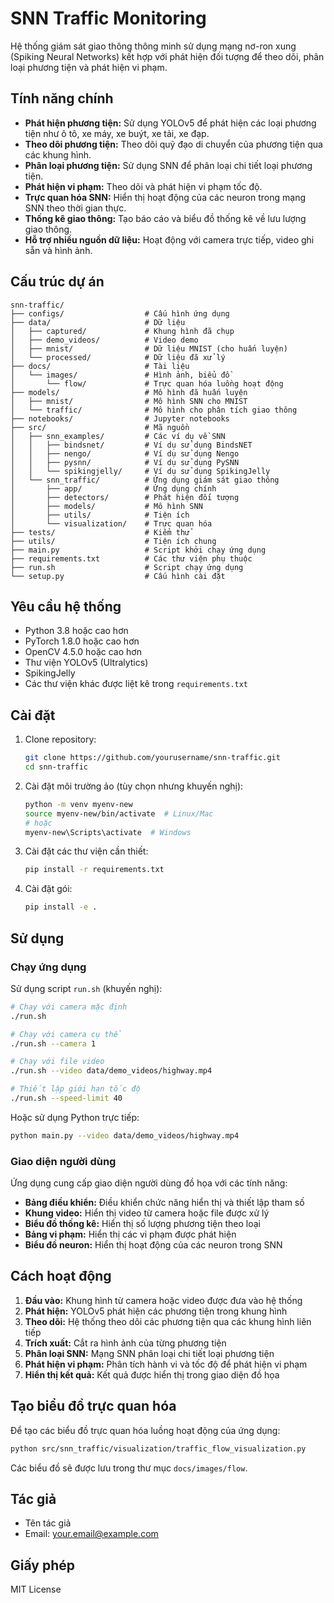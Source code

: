 # SNN Traffic Monitoring

Hệ thống giám sát giao thông thông minh sử dụng mạng nơ-ron xung (Spiking Neural Networks) kết hợp với phát hiện đối tượng để theo dõi, phân loại phương tiện và phát hiện vi phạm.

## Tính năng chính

-   **Phát hiện phương tiện:** Sử dụng YOLOv5 để phát hiện các loại phương tiện như ô tô, xe máy, xe buýt, xe tải, xe đạp.
-   **Theo dõi phương tiện:** Theo dõi quỹ đạo di chuyển của phương tiện qua các khung hình.
-   **Phân loại phương tiện:** Sử dụng SNN để phân loại chi tiết loại phương tiện.
-   **Phát hiện vi phạm:** Theo dõi và phát hiện vi phạm tốc độ.
-   **Trực quan hóa SNN:** Hiển thị hoạt động của các neuron trong mạng SNN theo thời gian thực.
-   **Thống kê giao thông:** Tạo báo cáo và biểu đồ thống kê về lưu lượng giao thông.
-   **Hỗ trợ nhiều nguồn dữ liệu:** Hoạt động với camera trực tiếp, video ghi sẵn và hình ảnh.

## Cấu trúc dự án

```
snn-traffic/
├── configs/                  # Cấu hình ứng dụng
├── data/                     # Dữ liệu
│   ├── captured/             # Khung hình đã chụp
│   ├── demo_videos/          # Video demo
│   ├── mnist/                # Dữ liệu MNIST (cho huấn luyện)
│   └── processed/            # Dữ liệu đã xử lý
├── docs/                     # Tài liệu
│   └── images/               # Hình ảnh, biểu đồ
│       └── flow/             # Trực quan hóa luồng hoạt động
├── models/                   # Mô hình đã huấn luyện
│   ├── mnist/                # Mô hình SNN cho MNIST
│   └── traffic/              # Mô hình cho phân tích giao thông
├── notebooks/                # Jupyter notebooks
├── src/                      # Mã nguồn
│   ├── snn_examples/         # Các ví dụ về SNN
│   │   ├── bindsnet/         # Ví dụ sử dụng BindsNET
│   │   ├── nengo/            # Ví dụ sử dụng Nengo
│   │   ├── pysnn/            # Ví dụ sử dụng PySNN
│   │   └── spikingjelly/     # Ví dụ sử dụng SpikingJelly
│   └── snn_traffic/          # Ứng dụng giám sát giao thông
│       ├── app/              # Ứng dụng chính
│       ├── detectors/        # Phát hiện đối tượng
│       ├── models/           # Mô hình SNN
│       ├── utils/            # Tiện ích
│       └── visualization/    # Trực quan hóa
├── tests/                    # Kiểm thử
├── utils/                    # Tiện ích chung
├── main.py                   # Script khởi chạy ứng dụng
├── requirements.txt          # Các thư viện phụ thuộc
├── run.sh                    # Script chạy ứng dụng
└── setup.py                  # Cấu hình cài đặt
```

## Yêu cầu hệ thống

-   Python 3.8 hoặc cao hơn
-   PyTorch 1.8.0 hoặc cao hơn
-   OpenCV 4.5.0 hoặc cao hơn
-   Thư viện YOLOv5 (Ultralytics)
-   SpikingJelly
-   Các thư viện khác được liệt kê trong `requirements.txt`

## Cài đặt

1. Clone repository:

    ```bash
    git clone https://github.com/yourusername/snn-traffic.git
    cd snn-traffic
    ```

2. Cài đặt môi trường ảo (tùy chọn nhưng khuyến nghị):

    ```bash
    python -m venv myenv-new
    source myenv-new/bin/activate  # Linux/Mac
    # hoặc
    myenv-new\Scripts\activate  # Windows
    ```

3. Cài đặt các thư viện cần thiết:

    ```bash
    pip install -r requirements.txt
    ```

4. Cài đặt gói:
    ```bash
    pip install -e .
    ```

## Sử dụng

### Chạy ứng dụng

Sử dụng script `run.sh` (khuyến nghị):

```bash
# Chạy với camera mặc định
./run.sh

# Chạy với camera cụ thể
./run.sh --camera 1

# Chạy với file video
./run.sh --video data/demo_videos/highway.mp4

# Thiết lập giới hạn tốc độ
./run.sh --speed-limit 40
```

Hoặc sử dụng Python trực tiếp:

```bash
python main.py --video data/demo_videos/highway.mp4
```

### Giao diện người dùng

Ứng dụng cung cấp giao diện người dùng đồ họa với các tính năng:

-   **Bảng điều khiển:** Điều khiển chức năng hiển thị và thiết lập tham số
-   **Khung video:** Hiển thị video từ camera hoặc file được xử lý
-   **Biểu đồ thống kê:** Hiển thị số lượng phương tiện theo loại
-   **Bảng vi phạm:** Hiển thị các vi phạm được phát hiện
-   **Biểu đồ neuron:** Hiển thị hoạt động của các neuron trong SNN

## Cách hoạt động

1. **Đầu vào:** Khung hình từ camera hoặc video được đưa vào hệ thống
2. **Phát hiện:** YOLOv5 phát hiện các phương tiện trong khung hình
3. **Theo dõi:** Hệ thống theo dõi các phương tiện qua các khung hình liên tiếp
4. **Trích xuất:** Cắt ra hình ảnh của từng phương tiện
5. **Phân loại SNN:** Mạng SNN phân loại chi tiết loại phương tiện
6. **Phát hiện vi phạm:** Phân tích hành vi và tốc độ để phát hiện vi phạm
7. **Hiển thị kết quả:** Kết quả được hiển thị trong giao diện đồ họa

## Tạo biểu đồ trực quan hóa

Để tạo các biểu đồ trực quan hóa luồng hoạt động của ứng dụng:

```bash
python src/snn_traffic/visualization/traffic_flow_visualization.py
```

Các biểu đồ sẽ được lưu trong thư mục `docs/images/flow`.

## Tác giả

-   Tên tác giả
-   Email: your.email@example.com

## Giấy phép

MIT License
